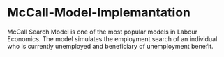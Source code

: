 # McCall-Model-Implemantation
McCall Search Model is one of the most popular models in Labour Economics. The model simulates the employment search of an individual who is currently unemployed and beneficiary of unemployment benefit.
